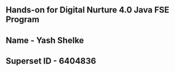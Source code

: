 ## Hands-on for Digital Nurture 4.0 Java FSE Program
## Name - Yash Shelke
## Superset ID - 6404836
